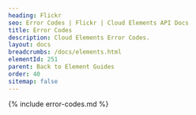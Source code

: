 ```yaml
---
heading: Flickr
seo: Error Codes | Flickr | Cloud Elements API Docs
title: Error Codes
description: Cloud Elements Error Codes.
layout: docs
breadcrumbs: /docs/elements.html
elementId: 251
parent: Back to Element Guides
order: 40
sitemap: false
---
```


{% include error-codes.md %}
